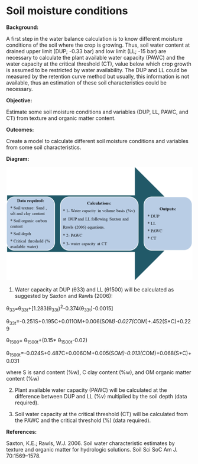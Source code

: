 # Soil moisture conditions

**Background:**

A first step in the water balance calculation is to know different moisture conditions of the soil where the crop is growing. Thus, soil water content at drained upper limit (DUP; -0.33 bar) and low limit (LL; -15 bar) are necessary to calculate the plant available water capacity (PAWC) and the water capacity at the critical threshold (CT), value below which crop growth is assumed to be restricted by water availability. The DUP and LL could be measured by the retention curve method but usually, this information is not available, thus an estimation of these soil characteristics could be necessary. 

**Objective:**

Estimate some soil moisture conditions and variables (DUP, LL, PAWC, and CT) from texture and organic matter content. 

**Outcomes:**

Create a model to calculate different soil moisture conditions and variables from some soil characteristics. 

**Diagram:**

![alt_text](https://github.com/waltercarciochi/project/blob/master/Diagram.png)

1. Water capacity at DUP (θ33) and LL (θ1500) will be calculated as suggested by Saxton and Rawls (2006): 

θ<sub>33</sub>=θ<sub>33t</sub>+[1.283(θ<sub>33t</sub>)<sup>2</sup>-0.374(θ<sub>33t</sub>)-0.0015] 

θ<sub>33t</sub>=-0.251S+0.195C+0.011OM+0.006(S*OM)-0.027(C*OM)+.452(S*C)+0.229 

θ<sub>1500</sub>= θ<sub>1500t</sub>+(0.15* θ<sub>1500t</sub>-0.02) 

θ<sub>1500t</sub>=-0.024S+0.487C+0.006OM+0.005(S*OM)-0.013(C*OM)+0.068(S*C)+0.031 

where S is sand content (%w), C clay content (%w), and OM organic matter content (%w)

2. Plant available water capacity (PAWC) will be calculated at the difference between DUP and LL (%v) multiplied by the soil depth (data required). 

3. Soil water capacity at the critical threshold (CT) will be calculated from the PAWC and the critical threshold (%) (data required). 

**References:** 

Saxton, K.E.; Rawls, W.J. 2006. Soil water characteristic estimates by texture and organic matter for hydrologic solutions. Soil Sci SoC Am J. 70:1569–1578.
